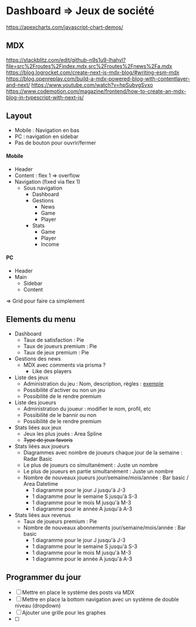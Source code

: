 # Dashboard => Jeux de société

https://apexcharts.com/javascript-chart-demos/

## MDX 
https://stackblitz.com/edit/github-n9s1u9-lhahvl?file=src%2Froutes%2Findex.mdx,src%2Froutes%2Fnews%2Fa.mdx
https://blog.logrocket.com/create-next-js-mdx-blog/#writing-esm-mdx
https://blog.openreplay.com/build-a-mdx-powered-blog-with-contentlayer-and-next/
https://www.youtube.com/watch?v=hpSubvgSvxo
https://www.codemotion.com/magazine/frontend/how-to-create-an-mdx-blog-in-typescript-with-next-js/

## Layout

- Mobile : Navigation en bas
- PC : navigation en sidebar
- Pas de bouton pour ouvrir/fermer

#### Mobile

- Header
- Content : flex 1 => overflow
- Navigation (fixed via flex 1)
  - Sous navigation
    - Dashboard
    - Gestions
      - News
      - Game
      - Player
    - Stats
      - Game
      - Player
      - Income

#### PC

- Header
- Main
  - Sidebar
  - Content

=> Grid pour faire ca simplement

## Elements du menu

- Dashboard
  - Taux de satisfaction : Pie
  - Taux de joueurs premium : Pie
  - Taux de jeux premium : Pie
- Gestions des news
  - MDX avec comments via prisma ?
    - Like des players
- Liste des jeux
  - Administration du jeu : Nom, description, règles : [exemple](https://boardgamearena.com/gamepanel?game=innovation)
  - Possibilité d'activer ou non un jeu
  - Possibilité de le rendre premium
- Liste des joueurs
  - Administration du joueur : modifier le nom, profil, etc
  - Possibilité de le bannir ou non
  - Possibilité de le rendre premium
- Stats liées aux jeux
  - Jeux les plus joués : Area Spline
  - ~~Type de jeux favoris~~
- Stats liées aux joueurs
  - Diagrammes avec nombre de joueurs chaque jour de la semaine : Radar Basic
  - Le plus de joueurs co simultanément : Juste un nombre
  - Le plus de joueurs en partie simultanément : Juste un nombre
  - Nombre de nouveaux joueurs jour/semaine/mois/année : Bar basic / Area Datetime
    - 1 diagramme pour le jour J jusqu'à J-3
    - 1 diagramme pour le semaine S jusqu'à S-3
    - 1 diagramme pour le mois M jusqu'à M-3
    - 1 diagramme pour le année A jusqu'à A-3
- Stats liées aux revenus
  - Taux de joueurs premium : Pie
  - Nombre de nouveaux abonnements jour/semaine/mois/année : Bar basic
    - 1 diagramme pour le jour J jusqu'à J-3
    - 1 diagramme pour le semaine S jusqu'à S-3
    - 1 diagramme pour le mois M jusqu'à M-3
    - 1 diagramme pour le année A jusqu'à A-3


## Programmer du jour
- [ ] Mettre en place le système des posts via MDX
- [ ] Mettre en place la bottom navigation avec un système de double niveau (dropdown)
- [ ] Ajouter une grille pour les graphes
- [ ] 